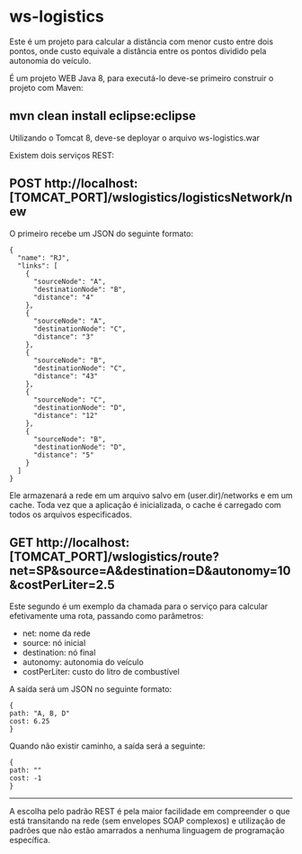# ws-logistics

Este é um projeto para calcular a distância com menor custo entre dois pontos, onde custo equivale a distância entre os pontos dividido pela autonomia do veículo.

É um projeto WEB Java 8, para executá-lo deve-se primeiro construir o projeto com Maven:

## mvn clean install eclipse:eclipse

Utilizando o Tomcat 8, deve-se deployar o arquivo ws-logistics.war

Existem dois serviços REST:

## POST http://localhost:[TOMCAT_PORT]/wslogistics/logisticsNetwork/new

O primeiro recebe um JSON do seguinte formato:

```
{
  "name": "RJ",
  "links": [
    {
      "sourceNode": "A",
      "destinationNode": "B",
      "distance": "4"
    },
    {
      "sourceNode": "A",
      "destinationNode": "C",
      "distance": "3"
    },
    {
      "sourceNode": "B",
      "destinationNode": "C",
      "distance": "43"
    },
    {
      "sourceNode": "C",
      "destinationNode": "D",
      "distance": "12"
    },
    {
      "sourceNode": "B",
      "destinationNode": "D",
      "distance": "5"
    }
  ]
}
```

Ele armazenará a rede em um arquivo salvo em (user.dir)/networks e em um cache. Toda vez que a aplicação é inicializada, o cache é carregado com todos os arquivos especificados.

## GET http://localhost:[TOMCAT_PORT]/wslogistics/route?net=SP&source=A&destination=D&autonomy=10&costPerLiter=2.5

Este segundo é um exemplo da chamada para o serviço para calcular efetivamente uma rota, passando como parâmetros:

- net: nome da rede
- source: nó inicial
- destination: nó final
- autonomy: autonomia do veículo
- costPerLiter: custo do litro de combustível

A saída será um JSON no seguinte formato:

```
{
path: "A, B, D"
cost: 6.25
}
```

Quando não existir caminho, a saída será a seguinte:

```
{
path: ""
cost: -1
}
```

------------------------

A escolha pelo padrão REST é pela maior facilidade em compreender o que está transitando na rede (sem envelopes SOAP complexos) e utilização de padrões que não estão amarrados a nenhuma linguagem de programação específica.

